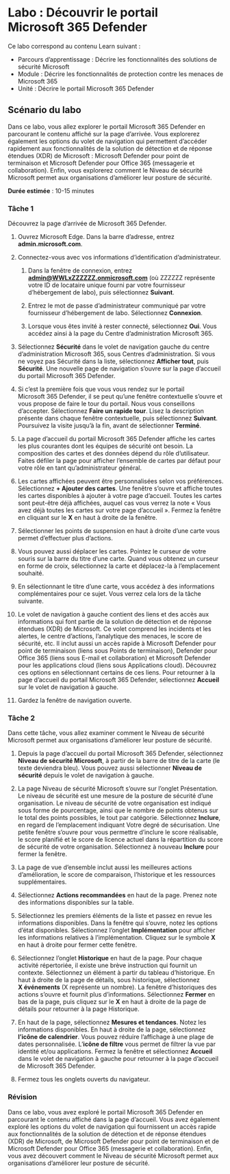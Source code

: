 <!---
---
Labo : Titre : « Découvrir le portail Microsoft 365 Defender » Module : « Parcours d’apprentissage : Décrire les fonctionnalités des solutions de sécurité Microsoft ; Module 4 : Décrire les fonctionnalités de protection contre les menaces de Microsoft 365 ; Unité 7 : Décrire le portail Microsoft 365 Defender »
---
--->

# Labo : Découvrir le portail Microsoft 365 Defender

Ce labo correspond au contenu Learn suivant :

- Parcours d’apprentissage : Décrire les fonctionnalités des solutions de sécurité Microsoft
- Module : Décrire les fonctionnalités de protection contre les menaces de Microsoft 365
- Unité : Décrire le portail Microsoft 365 Defender

## Scénario du labo

Dans ce labo, vous allez explorer le portail Microsoft 365 Defender en parcourant le contenu affiché sur la page d’arrivée. Vous explorerez également les options du volet de navigation qui permettent d’accéder rapidement aux fonctionnalités de la solution de détection et de réponse étendues (XDR) de Microsoft : Microsoft Defender pour point de terminaison et Microsoft Defender pour Office 365 (messagerie et collaboration).  Enfin, vous explorerez comment le Niveau de sécurité Microsoft permet aux organisations d’améliorer leur posture de sécurité.

**Durée estimée** : 10-15 minutes

### Tâche 1

Découvrez la page d’arrivée de Microsoft 365 Defender.

1. Ouvrez Microsoft Edge. Dans la barre d’adresse, entrez **admin.microsoft.com**.

1. Connectez-vous avec vos informations d’identification d’administrateur.
    1. Dans la fenêtre de connexion, entrez **admin@WWLxZZZZZZ.onmicrosoft.com** (où ZZZZZZ représente votre ID de locataire unique fourni par votre fournisseur d’hébergement de labo), puis sélectionnez **Suivant**.

    1. Entrez le mot de passe d’administrateur communiqué par votre fournisseur d’hébergement de labo. Sélectionnez **Connexion**.
    1. Lorsque vous êtes invité à rester connecté, sélectionnez **Oui**. Vous accédez ainsi à la page du Centre d’administration Microsoft 365.

1. Sélectionnez **Sécurité** dans le volet de navigation gauche du centre d’administration Microsoft 365, sous Centres d’administration.  Si vous ne voyez pas Sécurité dans la liste, sélectionnez **Afficher tout**, puis **Sécurité**.  Une nouvelle page de navigation s’ouvre sur la page d’accueil du portail Microsoft 365 Defender.  

1. Si c’est la première fois que vous vous rendez sur le portail Microsoft 365 Defender, il se peut qu’une fenêtre contextuelle s’ouvre et vous propose de faire le tour du portail.  Nous vous conseillons d’accepter.  Sélectionnez **Faire un rapide tour**.  Lisez la description présente dans chaque fenêtre contextuelle, puis sélectionnez **Suivant**. Poursuivez la visite jusqu’à la fin, avant de sélectionner **Terminé**.

1. La page d’accueil du portail Microsoft 365 Defender affiche les cartes les plus courantes dont les équipes de sécurité ont besoin. La composition des cartes et des données dépend du rôle d’utilisateur. Faites défiler la page pour afficher l’ensemble de cartes par défaut pour votre rôle en tant qu’administrateur général.

1. Les cartes affichées peuvent être personnalisées selon vos préférences.  Sélectionnez **+ Ajouter des cartes**. Une fenêtre s’ouvre et affiche toutes les cartes disponibles à ajouter à votre page d’accueil.  Toutes les cartes sont peut-être déjà affichées, auquel cas vous verrez la note « Vous avez déjà toutes les cartes sur votre page d’accueil ». Fermez la fenêtre en cliquant sur le **X** en haut à droite de la fenêtre.

1. Sélectionner les points de suspension en haut à droite d’une carte vous permet d’effectuer plus d’actions.  

1. Vous pouvez aussi déplacer les cartes. Pointez le curseur de votre souris sur la barre du titre d’une carte. Quand vous obtenez un curseur en forme de croix, sélectionnez la carte et déplacez-la à l’emplacement souhaité.

1. En sélectionnant le titre d’une carte, vous accédez à des informations complémentaires pour ce sujet. Vous verrez cela lors de la tâche suivante.

1. Le volet de navigation à gauche contient des liens et des accès aux informations qui font partie de la solution de détection et de réponse étendues (XDR) de Microsoft. Ce volet comprend les incidents et les alertes, le centre d’actions, l’analytique des menaces, le score de sécurité, etc.  Il inclut aussi un accès rapide à Microsoft Defender pour point de terminaison (liens sous Points de terminaison), Defender pour Office 365 (liens sous E-mail et collaboration) et Microsoft Defender pour les applications cloud (liens sous Applications cloud).  Découvrez ces options en sélectionnant certains de ces liens.   Pour retourner à la page d’accueil du portail Microsoft 365 Defender, sélectionnez **Accueil** sur le volet de navigation à gauche.

1. Gardez la fenêtre de navigation ouverte.

### Tâche 2

Dans cette tâche, vous allez examiner comment le Niveau de sécurité Microsoft permet aux organisations d’améliorer leur posture de sécurité.

1. Depuis la page d’accueil du portail Microsoft 365 Defender, sélectionnez **Niveau de sécurité Microsoft**, à partir de la barre de titre de la carte (le texte deviendra bleu).  Vous pouvez aussi sélectionner **Niveau de sécurité** depuis le volet de navigation à gauche.

1. La page Niveau de sécurité Microsoft s’ouvre sur l’onglet Présentation. Le niveau de sécurité est une mesure de la posture de sécurité d’une organisation. Le niveau de sécurité de votre organisation est indiqué sous forme de pourcentage, ainsi que le nombre de points obtenus sur le total des points possibles, le tout par catégorie. Sélectionnez **Inclure**, en regard de l’emplacement indiquant Votre degré de sécurisation.  Une petite fenêtre s’ouvre pour vous permettre d’inclure le score réalisable, le score planifié et le score de licence actuel dans la répartition du score de sécurité de votre organisation.  Sélectionnez à nouveau **Inclure** pour fermer la fenêtre.

1. La page de vue d’ensemble inclut aussi les meilleures actions d’amélioration, le score de comparaison, l’historique et les ressources supplémentaires.

1. Sélectionnez **Actions recommandées** en haut de la page.  Prenez note des informations disponibles sur la table.  

1. Sélectionnez les premiers éléments de la liste et passez en revue les informations disponibles. Dans la fenêtre qui s’ouvre, notez les options d’état disponibles. Sélectionnez l’onglet **Implémentation** pour afficher les informations relatives à l’implémentation. Cliquez sur le symbole **X** en haut à droite pour fermer cette fenêtre.

1. Sélectionnez l’onglet **Historique** en haut de la page.  Pour chaque activité répertoriée, il existe une brève instruction qui fournit un contexte.  Sélectionnez un élément à partir du tableau d’historique.  En haut à droite de la page de détails, sous historique, sélectionnez **X événements** (X représente un nombre).  La fenêtre d’historiques des actions s’ouvre et fournit plus d’informations.  Sélectionnez **Fermer** en bas de la page, puis cliquez sur le **X** en haut à droite de la page de détails pour retourner à la page Historique.

1. En haut de la page, sélectionnez **Mesures et tendances**.  Notez les informations disponibles.  En haut à droite de la page, sélectionnez **l’icône de calendrier**.  Vous pouvez réduire l’affichage à une plage de dates personnalisée.  L’**icône de filtre** vous permet de filtrer la vue par identité et/ou applications.  Fermez la fenêtre et sélectionnez **Accueil** dans le volet de navigation à gauche pour retourner à la page d’accueil de Microsoft 365 Defender.

1. Fermez tous les onglets ouverts du navigateur.

### Révision

Dans ce labo, vous avez exploré le portail Microsoft 365 Defender en parcourant le contenu affiché dans la page d’accueil. Vous avez également exploré les options du volet de navigation qui fournissent un accès rapide aux fonctionnalités de la solution de détection et de réponse étendues (XDR) de Microsoft, de Microsoft Defender pour point de terminaison et de Microsoft Defender pour Office 365 (messagerie et collaboration).  Enfin, vous avez découvert comment le Niveau de sécurité Microsoft permet aux organisations d’améliorer leur posture de sécurité.

